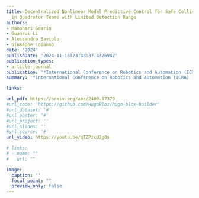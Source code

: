 ```yaml
---
title: Decentralized Nonlinear Model Predictive Control for Safe Collision Avoidance
  in Quadrotor Teams with Limited Detection Range
authors:
- Manohari Goarin
- Guanrui Li
- Alessandro Saviolo
- Giuseppe Loianno
date: '2024'
publishDate: '2024-11-18T23:48:37.432694Z'
publication_types:
- article-journal
publication: '*International Conference on Robotics and Automation (ICRA)*'
summary: '*International Conference on Robotics and Automation (ICRA) (under review)*'

links:

url_pdf: https://arxiv.org/abs/2409.17379
#url_code: 'https://github.com/HugoBlox/hugo-blox-builder'
#url_dataset: '#'
#url_poster: '#'
#url_project: ''
#url_slides: ''
#url_source: '#'
url_video: https://youtu.be/qTZPzcUJg0s 

# links:
# - name: ""
#   url: ""

image:
  caption: ''
  focal_point: ""
  preview_only: false
---
```

